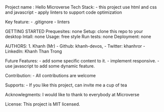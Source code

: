 Project name : Hello Microverse
Tech Stack:
    - this project use html and css and javascript
    - apply linters to support code optimization

Key feature:
    - .gitignore
    - linters

GETTING STARTED
Prequesites: none
Setup: clone this repo to your desktop
Intall: none
Usage: free style
Run tests: none
Deployment: none

AUTHORS:
    1. Khanh (Mr) 
        - Github: khanh-devos, 
        - Twitter: khanhror
        - LinkedIn: Khanh Than Trong

Future Features:
    - add some specific content to it.
    - implement responsive.
    - use javascript to add some dynamic feature. 

Contribution:
    - All contributions are welcome

Supports:
    - If you like this project, can invite me a cup of tea

Acknowlegments:
    I would like to thank to everybody at Microverse

License:
    This project is MIT licensed.







